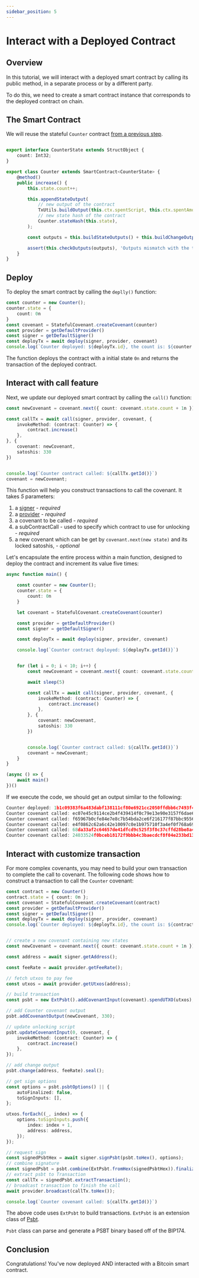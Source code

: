 ```yaml
---
sidebar_position: 5
---
```


# Interact with a Deployed Contract

## Overview
In this tutorial, we will interact with a deployed smart contract by calling its public method, in a separate process or by a different party.

To do this, we need to create a smart contract instance that corresponds to the deployed contract on chain.

## The Smart Contract

We will reuse the stateful `Counter` contract [from a previous step](../how-to-write-a-contract/stateful-contract#create-a-stateful-contract).

```ts

export interface CounterState extends StructObject {
    count: Int32;
}

export class Counter extends SmartContract<CounterState> {
    @method()
    public increase() {
        this.state.count++;

        this.appendStateOutput(
            // new output of the contract
            TxUtils.buildOutput(this.ctx.spentScript, this.ctx.spentAmount),
            // new state hash of the contract
            Counter.stateHash(this.state),
        );

        const outputs = this.buildStateOutputs() + this.buildChangeOutput();

        assert(this.checkOutputs(outputs), 'Outputs mismatch with the transaction context')
    }
}
```

## Deploy

To deploy the smart contract by calling the `deplly()` function:

```ts
const counter = new Counter();
counter.state = {
    count: 0n
}
const covenant = StatefulCovenant.createCovenant(counter)
const provider = getDefaultProvider()
const signer = getDefaultSigner()
const deployTx = await deploy(signer, provider, covenant)
console.log(`Counter deployed: ${deployTx.id}, the count is: ${counter.state.count}`)
```

The function deploys the contract with a initial state `0n` and returns the transaction of the deployed contract.

## Interact with call feature

Next, we update our deployed smart contract by calling the `call()` function:

```ts
const newCovenant = covenant.next({ count: covenant.state.count + 1n });

const callTx = await call(signer, provider, covenant, {
    invokeMethod: (contract: Counter) => {
        contract.increase()
    },
}, {
    covenant: newCovenant,
    satoshis: 330
})


console.log(`Counter contract called: ${callTx.getId()}`)
covenant = newCovenant;
```

This function will help you construct transactions to call the covenant. It takes *5* parameters:


1. a [signer](../how-to-deploy-and-call-a-contract#signer) - *required*
2. a [provider](../how-to-deploy-and-call-a-contract#provider) - *required*
3. a covenant to be called - *required*
4. a subContractCall - used to specify which contract to use for unlocking - *required*
5. a new covenant which can be get by `covenant.next(new state)` and its locked satoshis,  - *optional*


Let's encapsulate the entire process within a main function, designed to deploy the contract and increment its value five times:

```ts
async function main() {

    const counter = new Counter();
    counter.state = {
        count: 0n
    }

    let covenant = StatefulCovenant.createCovenant(counter)

    const provider = getDefaultProvider()
    const signer = getDefaultSigner()

    const deployTx = await deploy(signer, provider, covenant)

    console.log(`Counter contract deployed: ${deployTx.getId()}`)


    for (let i = 0; i < 10; i++) {
        const newCovenant = covenant.next({ count: covenant.state.count + 1n });

        await sleep(5)

        const callTx = await call(signer, provider, covenant, {
            invokeMethod: (contract: Counter) => {
                contract.increase()
            },
        }, {
            covenant: newCovenant,
            satoshis: 330
        })


        console.log(`Counter contract called: ${callTx.getId()}`)
        covenant = newCovenant;
    }
}

(async () => {
    await main()
})()
```

If we execute the code, we should get an output similar to the following:

```ts
Counter deployed: 1b1c09383f6a483dabf138111cf80e6921cc2050ffdbb6c7493f47a2c3759180, the count is: 0
Counter covenant called: ec07e45c9114ce2b4f439414f0c79e13e90e3157f6dae6c1e66510d7f2cecc6c, the count now is: 1
Counter covenant called: f65967b0cfe84e7e8c7b54bda2ce6f216177f87bbc95561044470321f435c07c, the count now is: 2
Counter covenant called: e4f0862c62a6c42e10097c0e1b975710f3a4ef0f768a694e5edc7c4bd20997eb, the count now is: 3
Counter covenant called: 68da33af2c64657de41dfcd9c525f3f8c37cffd28be8a4a5374bc8ea31e8f7b5, the count now is: 4
Counter covenant called: 24033524f0bceb18172f9bbb4c3baecdcf8f04e233bd13ed27c9061e0f224d4d, the count now is: 5
```

## Interact with customize transaction

For more complex covenants, you may need to build your own transaction to complete the call to covenant. The following code shows how to construct a transaction to call the `Counter` covenant:

```ts
const contract = new Counter()
contract.state = { count: 0n };
const covenant = StatefulCovenant.createCovenant(contract)
const provider = getDefaultProvider()
const signer = getDefaultSigner()
const deployTx = await deploy(signer, provider, covenant)
console.log(`Counter deployed: ${deployTx.id}, the count is: ${contract.state.count}`)


// create a new covenant containing new states
const newCovenant = covenant.next({ count: covenant.state.count + 1n });

const address = await signer.getAddress();

const feeRate = await provider.getFeeRate();

// fetch utxos to pay fee
const utxos = await provider.getUtxos(address);

// build transaction
const psbt = new ExtPsbt().addCovenantInput(covenant).spendUTXO(utxos);

// add Counter covenant output
psbt.addCovenantOutput(newCovenant, 330);

// update unlocking script
psbt.updateCovenantInput(0, covenant, {
    invokeMethod: (contract: Counter) => {
        contract.increase()
    },
});

// add change output
psbt.change(address, feeRate).seal();

// get sign options
const options = psbt.psbtOptions() || {
    autoFinalized: false,
    toSignInputs: [],
};

utxos.forEach((_, index) => {
    options.toSignInputs.push({
        index: index + 1,
        address: address,
    });
});

// request sign
const signedPsbtHex = await signer.signPsbt(psbt.toHex(), options);
// combine signature
const signedPsbt = psbt.combine(ExtPsbt.fromHex(signedPsbtHex)).finalizeAllInputs();
// extract psbt to Transaction
const callTx = signedPsbt.extractTransaction();
// broadcast transaction to finish the call
await provider.broadcast(callTx.toHex());

console.log(`Counter covenant called: ${callTx.getId()}`)
```

The above code uses `ExtPsbt` to build transactions. `ExtPsbt` is an extension class of [Psbt](../references/bitcoinjs-lib/classes/Psbt).

`Psbt` class can parse and generate a PSBT binary based off of the BIP174. 

## Conclusion

Congratulations! You've now deployed AND interacted with a Bitcoin smart contract.